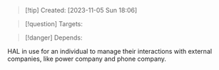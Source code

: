
>[!tip] Created: [2023-11-05 Sun 18:06]

>[!question] Targets: 

>[!danger] Depends: 

HAL in use for an individual to manage their interactions with external companies, like power company and phone company.